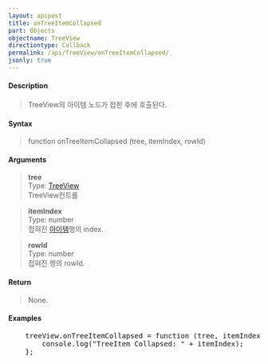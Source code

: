 ```yaml
---
layout: apipost
title: onTreeItemCollapsed
part: Objects
objectname: TreeView
directiontype: Callback
permalink: /api/TreeView/onTreeItemCollapsed/
jsonly: true
---
```



#### Description

> TreeView의 아이템 노드가 접힌 후에 호출된다.

#### Syntax

> function onTreeItemCollapsed (tree, itemIndex, rowId)

#### Arguments

> **tree**  
> Type: [TreeView](/api/TreeView/)  
> TreeView컨트롤  

> **itemIndex**  
> Type: number  
> 접혀진 [아이템](/api/features/Grid%20Item/)행의 index. 

> **rowId**  
> Type: number  
> 접혀진 행의 rowId.  

#### Return

> None.

#### Examples 

<pre class="prettyprint">
    treeView.onTreeItemCollapsed = function (tree, itemIndex, rowId) {
        console.log("TreeItem Collapsed: " + itemIndex);	
    };
</pre>

